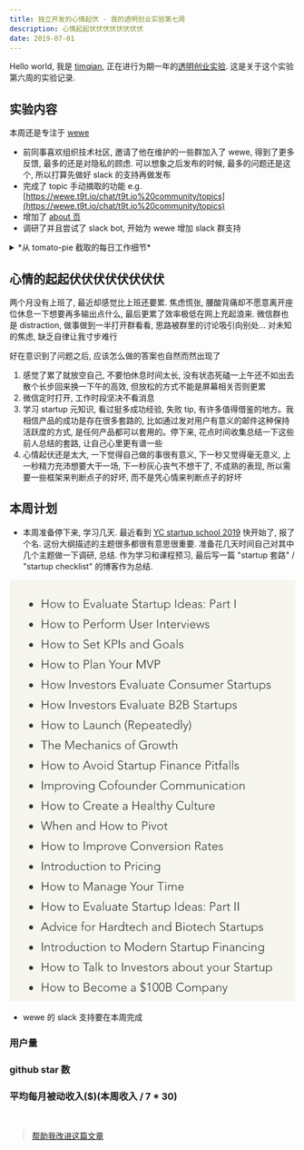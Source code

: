 ```yaml
---
title: 独立开发的心情起伏 - 我的透明创业实验第七周 
description: 心情起起伏伏伏伏伏伏伏伏
date: 2019-07-01
---
```


Hello world, 我是 [timqian](https://github.com/timqian), 正在进行为期一年的[透明创业实验](https://blog.t9t.io/transparent-startup-experiment-2019-05-20/). 这是关于这个实验第六周的实验记录.

## 实验内容

本周还是专注于 [wewe](https://wewe.t9t.io)
- 前同事喜欢组织技术社区, 邀请了他在维护的一些群加入了 wewe, 得到了更多反馈, 最多的还是对隐私的顾虑. 可以想象之后发布的时候, 最多的问题还是这个, 所以打算先做好 slack 的支持再做发布
- 完成了 topic 手动摘取的功能 e.g. [https://wewe.t9t.io/chat/t9t.io%20community/topics](https://wewe.t9t.io/chat/t9t.io%20community/topics)
- 增加了 [about 页](https://wewe.t9t.io/about)
- 调研了并且尝试了 slack bot, 开始为 wewe 增加 slack 群支持

<details>
<summary>*从 tomato-pie 截取的每日工作细节*</summary>
![](https://raw.githubusercontent.com/timqian/images/master/20190701095125.png)
![](https://raw.githubusercontent.com/timqian/images/master/20190701095128.png)
![](https://raw.githubusercontent.com/timqian/images/master/20190701095131.png)
![](https://raw.githubusercontent.com/timqian/images/master/20190701095135.png)
![](https://raw.githubusercontent.com/timqian/images/master/20190701095138.png)
</details>

## 心情的起起伏伏伏伏伏伏伏伏

两个月没有上班了, 最近却感觉比上班还要累. 焦虑慌张, 腰酸背痛却不愿意离开座位休息一下想要再多输出点什么, 最后更累了效率极低在网上充起浪来. 微信群也是 distraction, 做事做到一半打开群看看, 思路被群里的讨论吸引向别处...
对未知的焦虑, 缺乏自律让我寸步难行

好在意识到了问题之后, 应该怎么做的答案也自然而然出现了

1. 感觉了累了就放空自己, 不要怕休息时间太长, 没有状态死磕一上午还不如出去散个长步回来换一下午的高效,  但放松的方式不能是屏幕相关否则更累
2. 微信定时打开, 工作时段坚决不看消息
3. 学习 startup 元知识, 看过挺多成功经验, 失败 tip, 有许多值得借鉴的地方。我相信产品的成功是存在很多套路的, 比如通过发对用户有意义的邮件这种保持活跃度的方式, 是任何产品都可以套用的。停下来, 花点时间收集总结一下这些前人总结的套路, 让自己心里更有谱一些
4. 心情起伏还是太大, 一下觉得自己做的事很有意义, 下一秒又觉得毫无意义, 上一秒精力充沛想要大干一场, 下一秒灰心丧气不想干了, 不成熟的表现, 所以需要一些框架来判断点子的好坏, 而不是凭心情来判断点子的好坏

## 本周计划

- 本周准备停下来, 学习几天. 最近看到 [YC startup school 2019](https://blog.ycombinator.com/announcing-startup-school-2019/) 快开始了, 报了个名. 这份大纲描述的主题很多都很有意思很重要. 准备花几天时间自己对其中几个主题做一下调研, 总结. 作为学习和课程预习, 最后写一篇 "startup 套路" / "startup checklist" 的博客作为总结.

![](https://raw.githubusercontent.com/timqian/images/master/20190701105912.png)

- wewe 的 slack 支持要在本周完成

### 用户量
<canvas id="userChart"></canvas>

### github star 数
<canvas id="starChart"></canvas>

### 平均每月被动收入($)(本周收入 / 7 * 30)
<canvas id="incomeChart"></canvas>

<br/>

> [帮助我改进这篇文章](https://github.com/t9tio/blog/blob/master/source/_posts/t9t-week6.md)

<script src="https://cdn.jsdelivr.net/npm/chart.js@2.8.0"></script>

<script>
var chartColors = {
	red: 'rgb(255, 99, 132)',
	orange: 'rgb(255, 159, 64)',
	yellow: 'rgb(255, 205, 86)',
	green: 'rgb(75, 192, 192)',
	blue: 'rgb(54, 162, 235)',
	purple: 'rgb(153, 102, 255)',
	grey: 'rgb(201, 203, 207)'
};
var userCtx = document.getElementById('userChart').getContext('2d');
var starCtx = document.getElementById('starChart').getContext('2d');
var incomeCtx = document.getElementById('incomeChart').getContext('2d');

new Chart(userCtx, {
    type: 'line',
    data: {
        labels: ['week 1', 'week 2', 'week 3', 'week 4', 'week 5', 'week 6', 'week 7'],
        datasets: [{
            label: 'wewe',
            backgroundColor: chartColors.blue,
            borderColor: chartColors.blue,
            fill: false,
            data: [undefined, undefined, undefined, undefined, 0, 60, 80]
        },{
            label: 'open source jobs',
            backgroundColor: chartColors.red,
            borderColor: chartColors.red,
            fill: false,
            data: [39, 60, 62, 80, 101, 105, 109]
        },{
            label: 'tomato-pie',
            backgroundColor: chartColors.orange,
            borderColor: chartColors.orange,
            fill: false,
            data: [653, 673, 722, 634, 647, 705, 681]
        },{
            label: 'star-history 插件',
            backgroundColor: chartColors.green, 
            borderColor: chartColors.green,
            fill: false,
            data: [21, 21, 28, 33, 33, 34, 39]
        }]
    },
});

new Chart(starCtx, {
    type: 'line',
    data: {
        labels: ['week 1', 'week 2', 'week 3', 'week 4', 'week 5', 'week 6', 'week 7'],
        datasets: [{
            label: 'wewe',
            backgroundColor: chartColors.blue,
            borderColor: chartColors.blue,
            fill: false,
            data: [undefined, undefined, undefined, undefined, 0, 11, 33]
        },{
            label: 'open source jobs',
            backgroundColor: chartColors.red,
            borderColor: chartColors.red,
            fill: false,
            data: [731, 764, 763, 821, 872, 891, 898]
        },{
            label: 'tomato-pie',
            backgroundColor: chartColors.orange,
            borderColor: chartColors.orange,
            fill: false,
            data: [107, 113, 117, 118, 125, 126, 128]
        },{
            label: 'star-history 插件',
            backgroundColor: chartColors.green, 
            borderColor: chartColors.green,
            fill: false,
            data: [921, 998, 1110, 1129, 1154, 1178, 1190]
        }]
    },
});

new Chart(incomeCtx, {
    type: 'line',
    data: {
        labels: ['week 1', 'week 2', 'week 3', 'week 4', 'week 5', 'week 6', 'week 7'],
        datasets: [{
            label: 'wewe',
            backgroundColor: chartColors.blue,
            borderColor: chartColors.blue,
            fill: false,
            data: [undefined, undefined, undefined, undefined, 0, 0, 0]
        },{
            label: 'open opptunities',
            backgroundColor: chartColors.red,
            borderColor: chartColors.red,
            fill: false,
            data: [0, 0, 0, 0, 0, 0, 0]
        },{
            label: 'tomato-pie',
            backgroundColor: chartColors.orange,
            borderColor: chartColors.orange,
            fill: false,
            data: [0, 0, 0, 0, 0, 0, 0]
        },{
            label: 'star-history 插件',
            backgroundColor: chartColors.green, 
            borderColor: chartColors.green,
            fill: false,
            data: [0.69, 0, 25.7, 12.8, 0, 2/7*30, 1/7*30]
        }]
    },
});

</script>